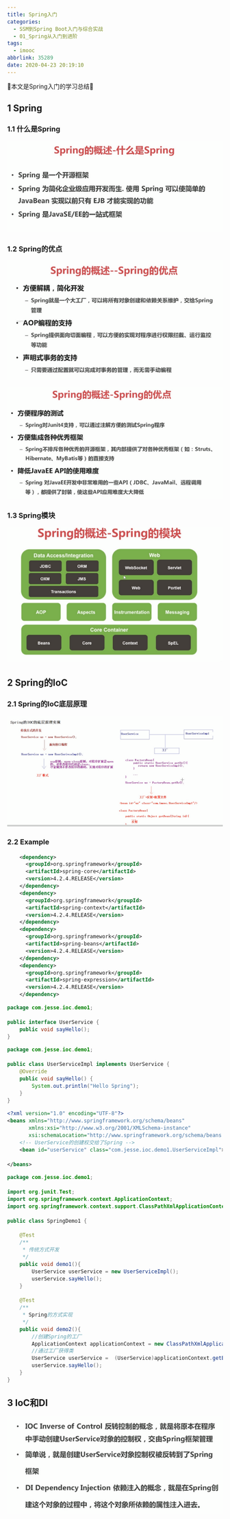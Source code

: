 ```yaml
---
title: Spring入门
categories:
  - SSM到Spring Boot入门与综合实战
  - 01_Spring从入门到进阶
tags:
  - imooc
abbrlink: 35289
date: 2020-04-23 20:19:10
---
```


:star2:本文是Spring入门的学习总结:star2:

<!-- more -->

## 1 Spring

### 1.1 什么是Spring

![图片](/images/041_01_01.png)

### 1.2 Spring的优点

![图片](/images/041_01_02.png)

![图片](/images/041_01_03.png)

### 1.3 Spring模块

![图片](/images/041_01_04.png)

## 2 Spring的IoC

### 2.1 Spring的IoC底层原理

![图片](/images/041_01_05.png)

### 2.2 Example

```xml
    <dependency>
      <groupId>org.springframework</groupId>
      <artifactId>spring-core</artifactId>
      <version>4.2.4.RELEASE</version>
    </dependency>
    <dependency>
      <groupId>org.springframework</groupId>
      <artifactId>spring-context</artifactId>
      <version>4.2.4.RELEASE</version>
    </dependency>
    <dependency>
      <groupId>org.springframework</groupId>
      <artifactId>spring-beans</artifactId>
      <version>4.2.4.RELEASE</version>
    </dependency>
    <dependency>
      <groupId>org.springframework</groupId>
      <artifactId>spring-expression</artifactId>
      <version>4.2.4.RELEASE</version>
    </dependency>
```

```java
package com.jesse.ioc.demo1;

public interface UserService {
    public void sayHello();
}
```

```java
package com.jesse.ioc.demo1;

public class UserServiceImpl implements UserService {
    @Override
    public void sayHello() {
        System.out.println("Hello Spring");
    }
}
```

```xml
<?xml version="1.0" encoding="UTF-8"?>
<beans xmlns="http://www.springframework.org/schema/beans"
       xmlns:xsi="http://www.w3.org/2001/XMLSchema-instance"
       xsi:schemaLocation="http://www.springframework.org/schema/beans http://www.springframework.org/schema/beans/spring-beans.xsd">
    <!-- UserService的创建权交给了Spring -->
    <bean id="userService" class="com.jesse.ioc.demo1.UserServiceImpl"></bean>

</beans>
```

```java
package com.jesse.ioc.demo1;

import org.junit.Test;
import org.springframework.context.ApplicationContext;
import org.springframework.context.support.ClassPathXmlApplicationContext;

public class SpringDemo1 {

    @Test
    /**
     * 传统方式开发
     */
    public void demo1(){
        UserService userService = new UserServiceImpl();
        userService.sayHello();
    }

    @Test
    /**
     * Spring的方式实现
     */
    public void demo2(){
        //创建Spring的工厂
        ApplicationContext applicationContext = new ClassPathXmlApplicationContext("applicationContext.xml");
        //通过工厂获得类
        UserService userService =  (UserService)applicationContext.getBean("userService");
        userService.sayHello();
    }
}
```

## 3 IoC和DI

![图片](/images/041_01_06.png)
